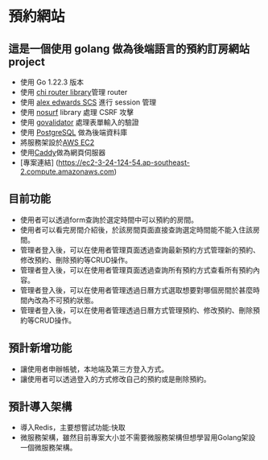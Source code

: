 # 預約網站

## 這是一個使用 golang 做為後端語言的預約訂房網站 project

- 使用 Go 1.22.3 版本
- 使用 [chi router library](https://github.com/go-chi/chi)管理 router
- 使用 [alex edwards SCS](https://github.com/alexedwards/scs) 進行 session 管理
- 使用 [nosurf](https://github.com/justinas/nosurf) library 處理 CSRF 攻擊
- 使用 [govalidator](https://github.com/asaskevich/govalidator) 處理表單輸入的驗證
- 使用 [PostgreSQL](https://www.postgresql.org/) 做為後端資料庫
- 將服務架設於[AWS EC2](https://aws.amazon.com/tw/ec2/) 
- 使用[Caddy](https://caddyserver.com/)做為網頁伺服器
- [專案連結] (https://ec2-3-24-124-54.ap-southeast-2.compute.amazonaws.com)


## 目前功能

- 使用者可以透過form查詢於選定時間中可以預約的房間。
- 使用者可以看完房間介紹後，於該房間頁面直接查詢選定時間能不能入住該房間。
- 管理者登入後，可以在使用者管理頁面透過查詢最新預約方式管理新的預約、修改預約、刪除預約等CRUD操作。
- 管理者登入後，可以在使用者管理頁面透過查詢所有預約方式查看所有預約內容。
- 管理者登入後，可以在使用者管理透過日曆方式選取想要對哪個房間於甚麼時間內改為不可預約狀態。
- 管理者登入後，可以在使用者管理透過日曆方式管理預約、修改預約、刪除預約等CRUD操作。

## 預計新增功能

- 讓使用者申辦帳號，本地端及第三方登入方式。
- 讓使用者可以透過登入的方式修改自己的預約或是刪除預約。

## 預計導入架構

- 導入Redis，主要想嘗試功能:快取
- 微服務架構，雖然目前專案大小並不需要微服務架構但想學習用Golang架設一個微服務架構。



